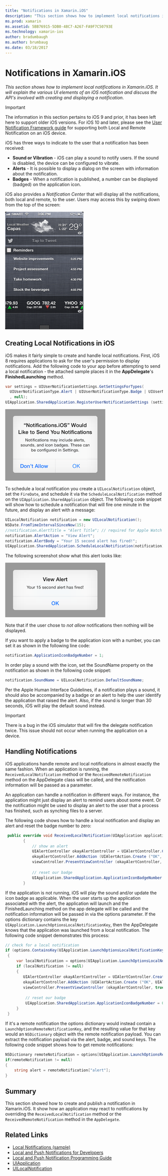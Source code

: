```yaml
---
title: "Notifications in Xamarin.iOS"
description: "This section shows how to implement local notifications in Xamarin.iOS. It will explain the various UI elements of an iOS notification and discuss the API's involved with creating and displaying a notification."
ms.prod: xamarin
ms.assetid: 5BB76915-5DB0-48C7-A267-FA9F7C50793E
ms.technology: xamarin-ios
author: bradumbaugh
ms.author: brumbaug
ms.date: 03/18/2017
---
```


# Notifications in Xamarin.iOS

_This section shows how to implement local notifications in Xamarin.iOS. It will explain the various UI elements of an iOS notification and discuss the API's involved with creating and displaying a notification._

> [!IMPORTANT]
> The information in this section pertains to iOS 9 and prior, it has been left here to support older iOS versions. For iOS 10 and later, please see the [User Notification Framework guide](~/ios/platform/user-notifications/index.md) for supporting both Local and Remote Notification on an iOS device.

iOS has three ways to indicate to the user that a notification has been received:

-  **Sound or Vibration** - iOS can play a sound to notify users. If the sound is disabled, the device can be configured to vibrate.
-  **Alerts** - It is possible to display a dialog on the screen with information about the notification.
-  **Badges** - When a notification is published, a number can be displayed (badged) on the application icon.


iOS also provides a *Notification Center* that will display all the notifications, both local and remote, to
    the user. Users may access this by swiping down from the top of the screen:

 ![](local-notifications-in-ios-images/image13.png "The Notification Center")

## Creating Local Notifications in iOS

iOS makes it fairly simple to create and handle local notifications.
  First, iOS 8 requires applications to ask for the user's permission
  to display notifications. Add the following code to your app before
  attempting to send a local notification - the attached sample places it in
  the **AppDelegate**'s **FinishedLaunching** method.

```csharp
var settings = UIUserNotificationSettings.GetSettingsForTypes(
  UIUserNotificationType.Alert | UIUserNotificationType.Badge | UIUserNotificationType.Sound
  , null);
UIApplication.SharedApplication.RegisterUserNotificationSettings (settings);
```

  [![](local-notifications-in-ios-images/image0-sml.png "Confirming the ability to send a local notification")](local-notifications-in-ios-images/image0.png#lightbox)

To schedule a local notification you create a `UILocalNotification` object, set the `FireDate`, and schedule it via the `ScheduleLocalNotification` method on the `UIApplication.SharedApplication` object. The following code snippet will show how to schedule a notification that
    will fire one minute in the future, and display an alert with a message:

```csharp
UILocalNotification notification = new UILocalNotification();
NSDate.FromTimeIntervalSinceNow(15);
//notification.AlertTitle = "Alert Title"; // required for Apple Watch notifications
notification.AlertAction = "View Alert";
notification.AlertBody = "Your 15 second alert has fired!";
UIApplication.SharedApplication.ScheduleLocalNotification(notification);
```

The following screenshot show what this alert looks like:

  [![](local-notifications-in-ios-images/image2-sml.png "An example alert")](local-notifications-in-ios-images/image2.png#lightbox)

Note that if the user chose to *not allow* notifications then nothing will be displayed.

If you want to apply a badge to the application icon with a number, you can set it as shown in the following line code:

```csharp
notification.ApplicationIconBadgeNumber = 1;
```

In order play a sound with the icon, set the SoundName property on the notification as shown in the following code snippet:

```csharp
notification.SoundName = UILocalNotification.DefaultSoundName;
```

Per the Apple Human Interface Guidelines, if a notification plays a sound, it should also be accompanied by a badge
    or an alert to help the user identify the application that raised the alert. Also, if the sound is longer than 30
    seconds, iOS will play the default sound instead.

> [!IMPORTANT]
> There is a bug in the iOS simulator that will fire the delegate notification twice. This issue should not occur when running the application on a device.

## Handling Notifications

iOS applications handle remote and local notifications in almost exactly the same fashion. When an application is
    running, the `ReceivedLocalNotification` method or the `ReceivedRemoteNotification` method on the AppDelegate class will
    be called, and the notification information will be passed as a parameter.

An application can handle a notification in different ways. For instance, the application might just display an alert
    to remind users about some event. Or the notification might be used to display an alert to the user that a process
    has finished, such as synching files to a server.

The following code shows how to handle a local notification and display an alert and reset the badge number to
    zero:

```csharp
 public override void ReceivedLocalNotification(UIApplication application, UILocalNotification notification)
        {
            // show an alert
			UIAlertController okayAlertController = UIAlertController.Create (notification.AlertAction, notification.AlertBody, UIAlertControllerStyle.Alert);
			okayAlertController.AddAction (UIAlertAction.Create ("OK", UIAlertActionStyle.Default, null));
			viewController.PresentViewController (okayAlertController, true, null);

            // reset our badge
            UIApplication.SharedApplication.ApplicationIconBadgeNumber = 0;
        }
```

If the application is not running, iOS will play the sound and/or update the icon badge as applicable. When the user
    starts up the application associated with the alert, the application will launch and the FinishedLaunching method on
    the app delegate will be called and the notification information will be passed in via the options parameter. If the
    options dictionary contains the key `UIApplication.LaunchOptionsLocalNotificationKey`, then the AppDelegate knows that
    the application was launched from a local notification. The following code snippet demonstrates this process:

```csharp
// check for a local notification
if (options.ContainsKey(UIApplication.LaunchOptionsLocalNotificationKey))
 {
     var localNotification = options[UIApplication.LaunchOptionsLocalNotificationKey] as UILocalNotification;
     if (localNotification != null)
     {
		UIAlertController okayAlertController = UIAlertController.Create (localNotification.AlertAction, localNotification.AlertBody, UIAlertControllerStyle.Alert);
		okayAlertController.AddAction (UIAlertAction.Create ("OK", UIAlertActionStyle.Default, null));
		viewController.PresentViewController (okayAlertController, true, null);

         // reset our badge
         UIApplication.SharedApplication.ApplicationIconBadgeNumber = 0;
     }
 }
```

If it's a remote notification the options dictionary would instead contain a `LaunchOptionsRemoteNotificationKey`, and the resulting value for that key would an `NSDictionary` object with the remote notification payload. You can extract the notification payload via
    the alert, badge, and sound keys. The following code snippet shows how to get remote notifications:

```csharp
NSDictionary remoteNotification = options[UIApplication.LaunchOptionsRemoteNotificationKey];
if(remoteNotification != null)
{
    string alert = remoteNotification["alert"];
}
```

## Summary

This section showed how to create and publish a notification in Xamarin.iOS. It show how an application may react
to notifications by overriding the `ReceivedLocalNotification` method or the `ReceivedRemoteNotification` method in the `AppDelegate`.


## Related Links

- [Local Notifications (sample)](https://developer.xamarin.com/samples/monotouch/LocalNotifications)
- [Local and Push Notifications for Developers](https://developer.apple.com/notifications/)
- [Local and Push Notification Programming Guide](https://developer.apple.com/library/prerelease/content/documentation/NetworkingInternet/Conceptual/RemoteNotificationsPG/)
- [UIApplication](http://iosapi.xamarin.com/?link=T%3aMonoTouch.UIKit.UIApplication)
- [UILocalNotification](http://iosapi.xamarin.com/?link=T%3aMonoTouch.UIKit.UILocalNotification)
